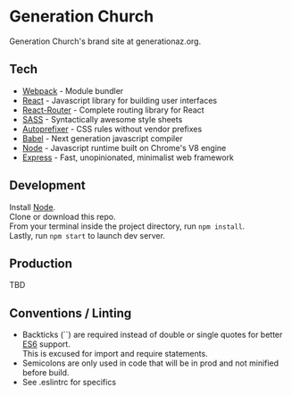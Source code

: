 # Generation Church
Generation Church's brand site at generationaz.org.

## Tech
<ul>
  <li><a href="https://webpack.github.io/">Webpack</a> - Module bundler</li>
  <li><a href="https://facebook.github.io/react/">React</a> - Javascript library for building user interfaces</li>
  <li><a href="https://github.com/reactjs/react-router">React-Router</a> - Complete routing library for React</li>
  <li><a href="http://sass-lang.com/">SASS</a> - Syntactically awesome style sheets</li>
  <li><a href="https://github.com/postcss/autoprefixer">Autoprefixer</a> - CSS rules without vendor prefixes</li>
  <li><a href="https://babeljs.io/">Babel</a> - Next generation javascript compiler</li>
  <li><a href="https://nodejs.org/en/">Node</a> - Javascript runtime built on Chrome's V8 engine</li>
  <li><a href="http://expressjs.com/">Express</a> - Fast, unopinionated, minimalist web framework</li>
</ul>

## Development
Install <a href="https://nodejs.org/en/">Node</a>.<br>
Clone or download this repo.<br>
From your terminal inside the project directory, run ```npm install```.<br>
Lastly, run ```npm start``` to launch dev server.

## Production
TBD

## Conventions / Linting
- Backticks (``) are required instead of double or single quotes for better <a href="http://es6-features.org/">ES6</a> support.<br> This is excused for import and require statements.
- Semicolons are only used in code that will be in prod and not minified before build.
- See .eslintrc for specifics
